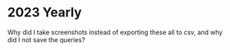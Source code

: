 # 2023 Yearly

Why did I take screenshots instead of exporting these all to csv, and why did I not save the queries?
